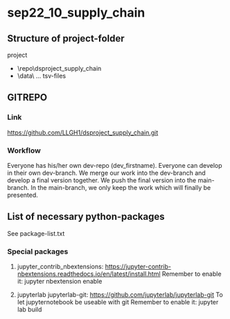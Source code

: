 # sep22_10_supply_chain

## Structure of project-folder
project
- \repo\dsproject_supply_chain
- \data\ ... tsv-files


## GITREPO
### Link
https://github.com/LLGH1/dsproject_supply_chain.git

### Workflow
Everyone has his/her own dev-repo (dev_firstname). Everyone can develop in their own dev-branch. 
We merge our work into the dev-branch and develop a final version together.
We push the final version into the main-branch. In the main-branch, we only keep the work which will finally be presented. 


## List of necessary python-packages
See package-list.txt
### Special packages
1. jupyter_contrib_nbextensions: https://jupyter-contrib-nbextensions.readthedocs.io/en/latest/install.html
Remember to enable it: jupyter nbextension enable <nbextension require path>

2. jupyterlab jupyterlab-git: https://github.com/jupyterlab/jupyterlab-git
To let jupyternotebook be useable with git
Remember to enable it: jupyter lab build